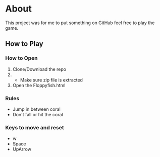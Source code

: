 # About
This project was for me to put something on GitHub feel free to play the game.
## How to Play
### How to Open
1. Clone/Download the repo
1. - Make sure zip file is extracted
1. Open the Floppyfish.html
### Rules
- Jump in between coral
- Don't fall or hit the coral
### Keys to move and reset
- w
- Space
- UpArrow
